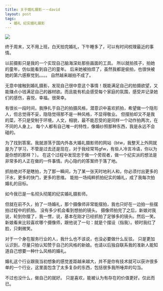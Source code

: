 ```yaml
---
title: 关于婚礼摄影－－david
layout: post
tags:
  - 婚礼 纪实婚礼摄影
---
```

![](http://7xo9zb.com1.z0.glb.clouddn.com/B01B8136.JPG)

终于周末，又不用上班，白天拍完婚礼，下午睡多了，可以有时间梳理最近的事情。

以前摄影只是我的一个实现自己脑海深处那些画面的工具。
所以就拍孩子，拍她的童年，仿似能看到自己的童年。
后来她被拍烦了，虽然我都是偷拍，也很快被她的第六感察觉到。。。。
自然越来越拍不成了。

无意中接触到婚礼摄影，发现自己很中意这个事情！既能满足自己的拍摄欲望，又能赚点小钱满足自己的器材欲。而且能有机会感受每个家庭的氛围，感受并记录她们的感伤，喜悦，幸福。很荣幸。

有很长一段时间，我挣扎于自己的拍摄风格，潜意识中喜欢抓拍，希望做一个隐形人，但总觉得不妥，隐隐觉得那不是一种风格，不显得敬业。
但摆拍却又不是我的菜，不只是受制于环境，人文，相貌，最不能忍受的是同样一个动作拍两次，在不同的人身上。
每个人都有自己唯一的特性，像婚纱照那种东西，我是永远不会碰的。

为了找到答案。我就游荡于国内外各大婚礼摄影师的网站（btw，我整天上外网就是为了学习，不管是过去还是现在，对于我经常骂gfw，有些人冷言冷语，你以为是你想的那样？）。
在这个过程中发现忠于做一个旁观者，做一个纪实派的想法是非常多的人正在做的一件事情。内心隐约的答案终于落了地。

抓拍绝对不是瞎拍，为了那一瞬间，为了某一张天时地利人和，你必须付出更多的汗水，更多的快门，更多的思维。
能拍一场纯粹抓拍纪实的婚礼，成了我每次拍婚礼的目标。

如今我已是一名彻头彻尾的纪实婚礼摄影师。

但就在前不久，拍了一场婚礼，那个摄像师非常能摆拍，我也只好在一边拍一些摆拍过程中的抓拍。
没有多少机会看到想拍的镜头。
摄像师拍完了之后，新娘对我说，轮到你摆了，我一愣，说，基本在刚才已经抓拍了足够多的镜头。然后一笑。新娘看来比较喜欢哪个摄像师，跟他说了一句：就是个摆设（指我）。顿时我红了脸，只剩微笑。

对于一个身在服务行业的人，我什么也不该说，也没必要做什么反驳。
只是更加认识到，尽量只拍认知赞于自己的风格的新娘。也请以后独自联系我的准新人能知道自己想要一种什么风格的婚礼。

婚礼这个行业跟我当初想象的感觉差距越来越大，并不是你有技术就可以获许很多单的一个行业，这里面包含了太多复杂的东西，包括很多我所唾弃的勾当。

不过也没什么，做自己的就好。
只是喜欢，能被认为有存在的价值更好。仅此而已。

